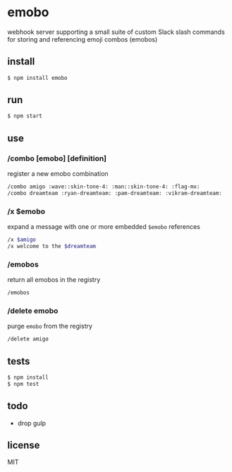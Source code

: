 # emobo

webhook server supporting a small suite of custom Slack slash commands for storing and referencing emoji combos (emobos)

## install

```bash
$ npm install emobo
```

## run

```bash
$ npm start
```

## use

### /combo [emobo] [definition]

register a new emobo combination

```bash
/combo amigo :wave::skin-tone-4: :man::skin-tone-4: :flag-mx:
/combo dreamteam :ryan-dreamteam: :pam-dreamteam: :vikram-dreamteam:
```

### /x $emobo

expand a message with one or more embedded `$emobo` references

```bash
/x $amigo
/x welcome to the $dreamteam
```

### /emobos

return all emobos in the registry  

```bash
/emobos
```

### /delete emobo

purge `emobo` from the registry

```bash
/delete amigo
```

## tests

```bash
$ npm install
$ npm test
```
## todo

* drop gulp

## license

MIT
